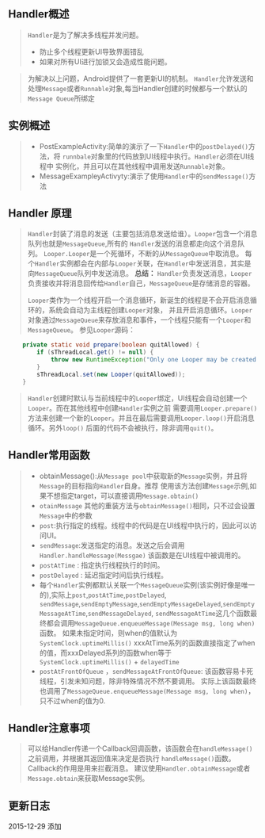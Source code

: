 ## Handler概述
> `Handler`是为了解决多线程并发问题。
>+ 防止多个线程更新UI导致界面错乱
>+ 如果对所有UI进行加锁又会造成性能问题。

> 为解决以上问题，Android提供了一套更新UI的机制。
> `Handler`允许发送和处理`Message`或者`Runnable`对象,每当Handler创建的时候都与一个默认的
`Message Queue`所绑定
## 实例概述
>+ PostExampleActivity:简单的演示了一下`Handler`中的`postDelayed()`方法，将
`runnbale`对象里的代码放到UI线程中执行。`Handler`必须在UI线程中
实例化，并且可以在其他线程中调用发送`Runnable`对象。
>+ MessageExampleyActivyty:演示了使用`Handler`中的`sendMessage()`方法

## Handler 原理
> `Handler`封装了消息的发送（主要包括消息发送给谁）。`Looper`包含一个消息队列也就是`MessageQueue`,所有的
> `Handler`发送的消息都走向这个消息队列。
>`Looper.Looper`是一个死循环，不断的从`MessageQueue`中取消息。
> 每个`Handler`实例都会在内部与`Looper`关联，在`Handler`中发送消息，其实是向`MessageQueue`队列中发送消息。
> **总结：** `Handler`负责发送消息，`Looper`负责接收并将消息回传给`Handler`自己，`MessageQueue`是存储消息的容器。
>
> `Looper`类作为一个线程开启一个消息循环，新诞生的线程是不会开启消息循环的，系统会自动为主线程创建`Looper`对象，
并且开启消息循环。`Looper`对象通过`MessageQueue`来存放消息和事件，一个线程只能有一个`Looper`和`MessageQueue`。
参见`Looper`源码：
```java
    private static void prepare(boolean quitAllowed) {
        if (sThreadLocal.get() != null) {
            throw new RuntimeException("Only one Looper may be created per thread");
        }
        sThreadLocal.set(new Looper(quitAllowed));
    }
```
> `Handler`创建时默认与当前线程中的`Looper`绑定，UI线程会自动创建一个`Looper`。而在其他线程中创建`Handler`实例之前
需要调用`Looper.prepare()`方法来创建一个新的`Looper`。并且在最后需要调用`Looper.loop()`开启消息循环。另外`loop()`
后面的代码不会被执行，除非调用`quit()`。
## Handler常用函数
>* obtainMessage():从`Message pool`中获取新的`Message`实例，并且将`Message`的目标指向`Handler`自身。推荐
使用该方法创建`Message`示例,如果不想指定target，可以直接调用`Message.obtain()`
>* `otainMessage` 其他的重装方法与`obtainMessage()`相同，只不过会设置`Message`中的参数
>* `post`:执行指定的线程。线程中的代码是在UI线程中执行的，因此可以访问UI。
>* `sendMessage`:发送指定的消息。发送之后会调用`Handler.handleMessage(Messgae)`
  该函数是在UI线程中被调用的。
>* `postAtTime` : 指定执行线程执行的时间。
>* `postDelayed` : 延迟指定时间后执行线程。
>* 每个`Handler`实例都默认关联一个`MessageQueue`实例(该实例好像是唯一的),实际上`post`,`postAtTime`,`postDelayed`,
`sendMessage`,`sendEmptyMessage`,`sendEmptyMessageDelayed`,`sendEmptyMessageAtTime`,`sendMessageDelayed`,
`sendMessageAtTime`这几个函数最终都会调用`MessageQueue.enqueueMessage(Message msg, long when)`函数。
如果未指定时间，则when的值默认为`SystemClock.uptimeMillis()`
xxxAtTime系列的函数直接指定了when的值，而xxxDelayed系列的函数when等于`SystemClock.uptimeMillis()` + `delayedTime`
>* `postAtFrontOfQueue` ，`sendMessageAtFrontOfQueue`: 该函数容易卡死线程，引发未知问题，除非特殊情况不然不要调用。
实际上该函数最终也调用了`MessageQueue.enqueueMessage(Message msg, long when)`，只不过when的值为0.

## Handler注意事项
> 可以给Handler传递一个Callback回调函数，该函数会在`handleMessage()`之前调用，并根据其返回值来决定是否执行
`handleMessage()`函数。Callback的作用是用来拦截消息。
> 建议使用`Handler.obtainMessage`或者`Message.obtain`来获取Message实例。



## 更新日志
2015-12-29 添加



